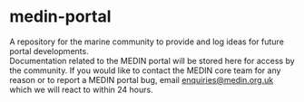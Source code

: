 # medin-portal
A repository for the marine community to provide and log ideas for future portal developments.  
Documentation related to the MEDIN portal will be stored here for access by the community. If you would like to contact the MEDIN core team for any reason or to report a MEDIN portal bug, email enquiries@medin.org.uk which we will react to within 24 hours.

